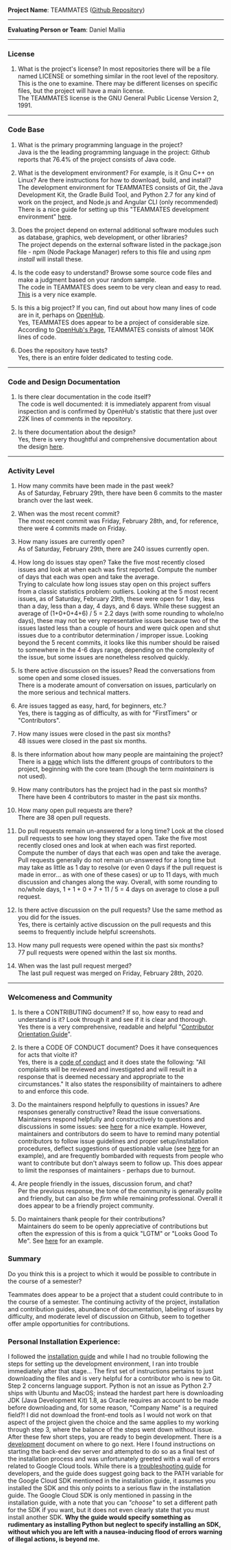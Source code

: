 **Project Name**: 
TEAMMATES
([Github Repository](https://github.com/TEAMMATES/teammates))


---

**Evaluating Person or Team**: 
Daniel Mallia

---


### License

1. What is the project's license?
In most repositories there will be a file named LICENSE or something similar in
the root level of the repository. This is the one to examine. There may be
different licenses on specific files, but the project will have a main license.
<br> The TEAMMATES license is the GNU General Public License Version 2, 1991. 
---

### Code Base


1. What is the primary programming language in the project?
<br> Java is the the leading programming language in the project: Github reports that 76.4% of the project consists of Java code. 

1. What is the development environment? For example, is it Gnu C++ on Linux?
Are there instructions for how to download, build, and install?
<br> The development environment for TEAMMATES consists of Git, the Java Development Kit, the Gradle Build Tool, and Python 2.7 for any kind of work on the project, and Node.js and Angular CLI (only recommended)  There is a nice guide for setting up this "TEAMMATES development environment" [here](https://github.com/TEAMMATES/teammates/blob/master/docs/setting-up.md).

1. Does the project depend on external additional software modules such as
database,  graphics, web development, or other libraries?
<br> The project depends on the external software  listed in the package.json file - npm (Node Package Manager) refers to this file and using *npm install* will install these.

1. Is the code easy to understand? Browse some source code files and make
a judgment based on your random sample.
<br> The code in TEAMMATES does seem to be very clean and easy to read. [This](https://github.com/TEAMMATES/teammates/blob/master/src/main/java/teammates/logic/core/InstructorsLogic.java) is a very nice example.

1. Is this a big project? If you can, find out about how many lines of code
are in it, perhaps on [OpenHub](https://www.openhub.net/).
<br> Yes, TEAMMATES does appear to be a project of considerable size. According to [OpenHub's Page](https://www.openhub.net/p/teammates-on-github/analyses/latest/languages_summary), TEAMMATES consists of almost 140K lines of code. 


1. Does the repository have tests?
<br> Yes, there is an entire folder dedicated to testing code. 


---

### Code and Design Documentation
1. Is there clear documentation in the code itself?
<br> The code is well documented: it is immediately apparent from visual inspection and is confirmed by OpenHub's statistic that there just over 22K lines of comments in the repository. 


1. Is there documentation about the design?
<br> Yes, there is very thoughtful and comprehensive documentation about the design [here](https://github.com/TEAMMATES/teammates/blob/master/docs/design.md).


---


### Activity Level


1. How many commits have been made in the past week?
<br> As of Saturday, February 29th, there have been 6 commits to the master branch over the last week.

1. When was the most recent commit?
<br> The most recent commit was Friday, February 28th, and, for reference, there were 4 commits made on Friday.

1. How many issues are currently open?
<br> As of Saturday, February 29th, there are 240 issues currently open.

1. How long do issues stay open?
Take the five most recently closed issues and look at when each was first reported.
Compute the number of days that each was open and take the average.
<br> Trying to calculate how long issues stay open on this project suffers from a classic statistics problem: outliers. Looking at the 5 most recent issues, as of Saturday, February 29th, these were open for 1 day, less than a day, less than a day, 4 days, and 6 days. While these suggest an average of (1+0+0+4+6) / 5 =  2.2 days (with some rounding to whole/no days), these may not be very representative issues because two of the issues lasted less than a couple of hours and were quick open and shut issues due to a contributor determination / improper issue. Looking beyond the 5 recent commits, it looks like this number should be raised to somewhere in the 4-6 days range, depending on the complexity of the issue, but some issues are nonetheless resolved quickly.

1. Is there active discussion on the issues?
Read the conversations from some open and some closed issues.
<br> There is a moderate amount of conversation on issues, particularly on the more serious and technical matters. 

1. Are issues tagged as easy, hard, for beginners, etc.?
<br> Yes, there is tagging as of difficulty, as with for "FirstTimers" or "Contributors".

1. How many issues were closed in the past six months?
<br> 48 issues were closed in the past six months.


1. Is there information about how many people are maintaining the project?
<br> There is a [page](https://teammatesv4.appspot.com/about.jsp) which lists the different groups of contributors to the project, beginning with the core team (though the term *maintainers* is not used).

1. How many contributors has the project had in the past six months?
<br> There have been 4 contributors to master in the past six months.


1. How many open pull requests are there?
<br> There are 38 open pull requests.

1. Do pull requests remain un-answered for a long time?
Look at the closed pull requests to see how long they stayed open.
Take the five most recently closed ones and look at when each was first reported.
Compute the number of days that each was open and take the average.
<br> Pull requests generally do not remain un-answered for a long time but may take as little as 1 day to resolve (or even 0 days if the pull request is made in error... as with one of these cases) or up to 11 days, with much discussion and changes along the way. Overall, with some rounding to no/whole days, 1 + 1 + 0 + 7 + 11 / 5 = 4 days on average to close a pull request. 

1. Is there active discussion on the pull requests?
Use the same method as you did for the issues.
<br> Yes, there is certainly active discussion on the pull requests and this seems to frequently include helpful screenshots.

1. How many pull requests were opened within the past six months?
<br> 77 pull requests were opened within the last six months.


1. When was the last  pull request  merged?
<br> The last pull request was merged on Friday, February 28th, 2020. 

---
### Welcomeness and Community

1. Is there a CONTRIBUTING document? If so, how easy to read and understand is it?
Look through it and see if it is clear and thorough.
<br> Yes there is a very comprehensive, readable and helpful "[Contributor Orientation Guide](https://github.com/TEAMMATES/teammates/blob/master/docs/CONTRIBUTING.md)".

1. Is there a CODE OF CONDUCT document? Does it have consequences for acts that
violte it?
<br> Yes, there is a [code of conduct](https://github.com/TEAMMATES/teammates/blob/master/.github/CODE_OF_CONDUCT.md) and it does state the following: "All complaints will be reviewed and investigated and will result in a response that is deemed necessary and appropriate to the circumstances." It also states the responsibility of maintainers to adhere to and enforce this code.

1. Do the maintainers respond helpfully to questions in issues?
Are responses generally constructive?
Read the issue conversations.
<br> Maintainers respond helpfully and constructively to questions and discussions in some issues: see [here](https://github.com/TEAMMATES/teammates/issues/9940) for a nice example. However, maintainers and contributors do seem to have to remind many potential contributors to follow issue guidelines and proper setup/installation procedures, deflect suggestions of questionable value (see [here](https://github.com/TEAMMATES/teammates/issues/9540) for an example), and are frequently bombarded with requests from people who want to contribute but don't always seem to follow up. This does appear to limit the responses of maintainers - perhaps due to burnout. 

1. Are people friendly in the issues, discussion forum, and chat?
<br> Per the previous response, the tone of the community is generally polite and friendly, but can also be *firm* while remaining professional. Overall it does appear to be a friendly project community.

1. Do maintainers thank people for their contributions?
<br> Maintainers do seem to be openly appreciative of contributions but often the expression of this is from a quick "LGTM" or "Looks Good To Me". See [here](https://github.com/TEAMMATES/teammates/pull/9941) for an example.

### Summary
Do you think  this is a project to which it would be possible to contribute in the
course of a semester?

Teammates does appear to be a project that a student could contribute to in the course of a semester. The continuing activity of the project, installation and contribution guides, abundance of documentation, labeling of issues by difficulty, and moderate level of discussion on Github, seem to together offer ample opportunities for contributions.

### Personal Installation Experience:
I followed the [installation guide](https://github.com/TEAMMATES/teammates/blob/master/docs/setting-up.md) and while I had no trouble following the steps for setting up the development environment, I ran into trouble immediately after that stage... The first set of instructions pertains to just downloading the files and is very helpful for a contributor who is new to Git. Step 2 concerns language support. Python is not an issue as Python 2.7 ships with Ubuntu and MacOS; instead the hardest part here is downloading JDK (Java Development Kit) 1.8, as Oracle requires an account to be made before downloading and, for some reason, "Company Name" is a required field?! I did not download the front-end tools as I would not work on that aspect of the project given the choice and the same applies to my working through step 3, where the balance of the steps went down without issue. After these few short steps, you are ready to begin development. There is a [development](https://github.com/TEAMMATES/teammates/blob/master/docs/development.md) document on where to go next. Here I found instructions on starting the back-end dev server and attempted to do so as a final test of the installation process and was unfortunately greeted with a wall of errors related to Google Cloud tools. While there is a [troubleshooting guide](https://github.com/TEAMMATES/teammates/blob/master/docs/troubleshooting-guide.md) for developers, and the guide does suggest going back to the PATH variable for the Google Cloud SDK mentioned in the installation guide, it assumes you installed the SDK and this only points to a serious flaw in the installation guide. The Google Cloud SDK is only mentioned in passing in the installation guide, with a note that you can *"choose"* to set a different path for the SDK if you want, but it does not even clearly state that you must install another SDK. **Why the guide would specify something as rudimentary as installing Python but neglect to specify installing an SDK, without which you are left with a nausea-inducing flood of errors warning of illegal actions, is beyond me.**